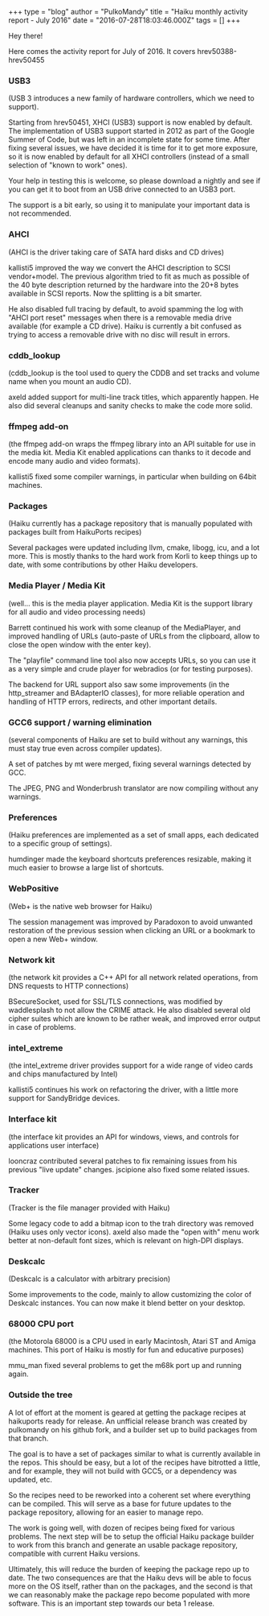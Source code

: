 +++
type = "blog"
author = "PulkoMandy"
title = "Haiku monthly activity report - July 2016"
date = "2016-07-28T18:03:46.000Z"
tags = []
+++

Hey there!

Here comes the activity report for July of 2016. It covers hrev50388-hrev50455

<!--more-->

<h3>USB3</h3>

(USB 3 introduces a new family of hardware controllers, which we need to support).

Starting from hrev50451, XHCI (USB3) support is now enabled by default. The implementation of USB3 support started in 2012 as part of the Google Summer of Code, but was left in an incomplete state for some time. After fixing several issues, we have decided it is time for it to get more exposure, so it is now enabled by default for all XHCI controllers (instead of a small selection of "known to work" ones).

Your help in testing this is welcome, so please download a nightly and see if you can get it to boot from an USB drive connected to an USB3 port.

The support is a bit early, so using it to manipulate your important data is not recommended.

<h3>AHCI</h3>

(AHCI is the driver taking care of SATA hard disks and CD drives)

kallisti5 improved the way we convert the AHCI description to SCSI vendor+model. The previous algorithm tried to fit as much as possible of the 40 byte description returned by the hardware into the 20+8 bytes available in SCSI reports. Now the splitting is a bit smarter.

He also disabled full tracing by default, to avoid spamming the log with "AHCI port reset" messages when there is a removable media drive available (for example a CD drive). Haiku is currently a bit confused as trying to access a removable drive with no disc will result in errors.

<h3>cddb_lookup</h3>

(cddb_lookup is the tool used to query the CDDB and set tracks and volume name when you mount an audio CD).

axeld added support for multi-line track titles, which apparently happen. He also did several cleanups and sanity checks to make the code more solid.

<h3>ffmpeg add-on</h3>

(the ffmpeg add-on wraps the ffmpeg library into an API suitable for use in the media kit. Media Kit enabled applications can thanks to it decode and encode many audio and video formats).

kallisti5 fixed some compiler warnings, in particular when building on 64bit machines.

<h3>Packages</h3>

(Haiku currently has a package repository that is manually populated with packages built from HaikuPorts recipes)

Several packages were updated including llvm, cmake, libogg, icu, and a lot more. This is mostly thanks to the hard work from Korli to keep things up to date, with some contributions by other Haiku developers.

<h3>Media Player / Media Kit</h3>

(well… this is the media player application. Media Kit is the support library for all audio and video processing needs)

Barrett continued his work with some cleanup of the MediaPlayer, and improved handling of URLs (auto-paste of URLs from the clipboard, allow to close the open window with the enter key).

The "playfile" command line tool also now accepts URLs, so you can use it as a very simple and crude player for webradios (or for testing purposes).

The backend for URL support also saw some improvements (in the http_streamer and BAdapterIO classes), for more reliable operation and handling of HTTP errors, redirects, and other important details.

<h3>GCC6 support / warning elimination</h3>

(several components of Haiku are set to build without any warnings, this must stay true even across compiler updates).

A set of patches by mt were merged, fixing several warnings detected by GCC.

The JPEG, PNG and Wonderbrush translator are now compiling without any warnings.

<h3>Preferences</h3>

(Haiku preferences are implemented as a set of small apps, each dedicated to a specific group of settings).

humdinger made the keyboard shortcuts preferences resizable, making it much easier to browse a large list of shortcuts.

<h3>WebPositive</h3>

(Web+ is the native web browser for Haiku)

The session management was improved by Paradoxon to avoid unwanted restoration of the previous session when clicking an URL or a bookmark to open a new Web+ window.

<h3>Network kit</h3>

(the network kit provides a C++ API for all network related operations, from DNS requests to HTTP connections)

BSecureSocket, used for SSL/TLS connections, was modified by waddlesplash to not allow the CRIME attack. He also disabled several old cipher suites which are known to be rather weak, and improved error output in case of problems.

<h3>intel_extreme</h3>

(the intel_extreme driver provides support for a wide range of video cards and chips manufactured by Intel)

kallisti5 continues his work on refactoring the driver, with a little more support for SandyBridge devices.

<h3>Interface kit</h3>

(the interface kit provides an API for windows, views, and controls for applications user interface)

looncraz contributed several patches to fix remaining issues from his previous "live update" changes. jscipione also fixed some related issues.

<h3>Tracker</h3>

(Tracker is the file manager provided with Haiku)

Some legacy code to add a bitmap icon to the trah directory was removed (Haiku uses only vector icons). axeld also made the "open with" menu work better at non-default font sizes, which is relevant on high-DPI displays.

<h3>Deskcalc</h3>

(Deskcalc is a calculator with arbitrary precision)

Some improvements to the code, mainly to allow customizing the color of Deskcalc instances. You can now make it blend better on your desktop.

<h3>68000 CPU port</h3>

(the Motorola 68000 is a CPU used in early Macintosh, Atari ST and Amiga machines. This port of Haiku is mostly for fun and educative purposes)

mmu_man fixed several problems to get the m68k port up and running again.

<h3>Outside the tree</h3>

A lot of effort at the moment is geared at getting the package recipes at haikuports ready for release. An unfficial release branch was created by pulkomandy on his github fork, and a builder set up to build packages from that branch.

The goal is to have a set of packages similar to what is currently available in the repos. This should be easy, but a lot of the recipes have bitrotted a little, and for example, they will not build with GCC5, or a dependency was updated, etc.

So the recipes need to be reworked into a coherent set where everything can be compiled. This will serve as a base for future updates to the package repository, allowing for an easier to manage repo.

The work is going well, with dozen of recipes being fixed for various problems. The next step will be to setup the official Haiku package builder to work from this branch and generate an usable package repository, compatible with current Haiku versions.

Ultimately, this will reduce the burden of keeping the package repo up to date. The two consequences are that the Haiku devs will be able to focus more on the OS itself, rather than on the packages, and the second is that we can reasonably make the package repo become populated with more software. This is an important step towards our beta 1 release.